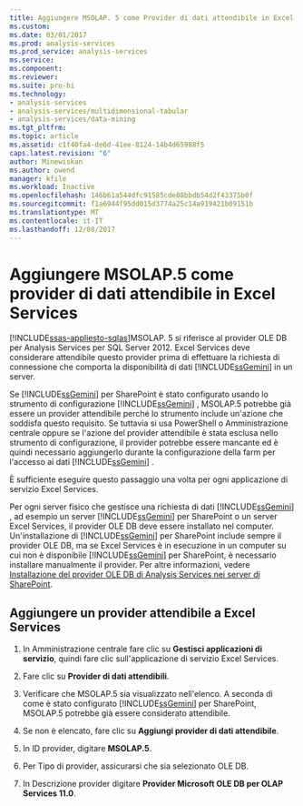 ```yaml
---
title: Aggiungere MSOLAP. 5 come Provider di dati attendibile in Excel Services | Documenti Microsoft
ms.custom: 
ms.date: 03/01/2017
ms.prod: analysis-services
ms.prod_service: analysis-services
ms.service: 
ms.component: 
ms.reviewer: 
ms.suite: pro-bi
ms.technology:
- analysis-services
- analysis-services/multidimensional-tabular
- analysis-services/data-mining
ms.tgt_pltfrm: 
ms.topic: article
ms.assetid: c1f40fa4-de6d-41ee-8124-14b4d65988f5
caps.latest.revision: "6"
author: Minewiskan
ms.author: owend
manager: kfile
ms.workload: Inactive
ms.openlocfilehash: 146b61a544dfc91585cde88bbdb54d2f43375b0f
ms.sourcegitcommit: f1a6944f95dd015d3774a25c14a919421b09151b
ms.translationtype: MT
ms.contentlocale: it-IT
ms.lasthandoff: 12/08/2017
---
```

# <a name="add-msolap5-as-a-trusted-data-provider-in-excel-services"></a>Aggiungere MSOLAP.5 come provider di dati attendibile in Excel Services
[!INCLUDE[ssas-appliesto-sqlas](../../includes/ssas-appliesto-sqlas.md)]MSOLAP. 5 si riferisce al provider OLE DB per Analysis Services per SQL Server 2012. Excel Services deve considerare attendibile questo provider prima di effettuare la richiesta di connessione che comporta la disponibilità di dati [!INCLUDE[ssGemini](../../includes/ssgemini-md.md)] in un server.  
  
 Se [!INCLUDE[ssGemini](../../includes/ssgemini-md.md)] per SharePoint è stato configurato usando lo strumento di configurazione [!INCLUDE[ssGemini](../../includes/ssgemini-md.md)] , MSOLAP.5 potrebbe già essere un provider attendibile perché lo strumento include un'azione che soddisfa questo requisito. Se tuttavia si usa PowerShell o Amministrazione centrale oppure se l'azione del provider attendibile è stata esclusa nello strumento di configurazione, il provider potrebbe essere mancante ed è quindi necessario aggiungerlo durante la configurazione della farm per l'accesso ai dati [!INCLUDE[ssGemini](../../includes/ssgemini-md.md)] .  
  
 È sufficiente eseguire questo passaggio una volta per ogni applicazione di servizio Excel Services.  
  
 Per ogni server fisico che gestisce una richiesta di dati [!INCLUDE[ssGemini](../../includes/ssgemini-md.md)] , ad esempio un server [!INCLUDE[ssGemini](../../includes/ssgemini-md.md)] per SharePoint o un server Excel Services, il provider OLE DB deve essere installato nel computer. Un'installazione di [!INCLUDE[ssGemini](../../includes/ssgemini-md.md)] per SharePoint include sempre il provider OLE DB, ma se Excel Services è in esecuzione in un computer su cui non è disponibile [!INCLUDE[ssGemini](../../includes/ssgemini-md.md)] per SharePoint, è necessario installare manualmente il provider. Per altre informazioni, vedere [Installazione del provider OLE DB di Analysis Services nei server di SharePoint](http://msdn.microsoft.com/en-us/2c62daf9-1f2d-4508-a497-af62360ee859).  
  
## <a name="add-a-trusted-provider-to-excel-services"></a>Aggiungere un provider attendibile a Excel Services  
  
1.  In Amministrazione centrale fare clic su **Gestisci applicazioni di servizio**, quindi fare clic sull'applicazione di servizio Excel Services.  
  
2.  Fare clic su **Provider di dati attendibili**.  
  
3.  Verificare che MSOLAP.5 sia visualizzato nell'elenco. A seconda di come è stato configurato [!INCLUDE[ssGemini](../../includes/ssgemini-md.md)] per SharePoint, MSOLAP.5 potrebbe già essere considerato attendibile.  
  
4.  Se non è elencato, fare clic su **Aggiungi provider di dati attendibile**.  
  
5.  In ID provider, digitare **MSOLAP.5**.  
  
6.  Per Tipo di provider, assicurarsi che sia selezionato OLE DB.  
  
7.  In Descrizione provider digitare **Provider Microsoft OLE DB per OLAP Services 11.0**.  
  
  
